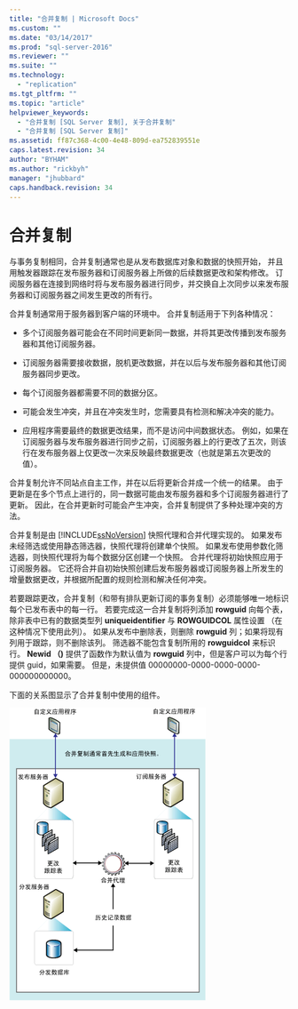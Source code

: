 ```yaml
---
title: "合并复制 | Microsoft Docs"
ms.custom: ""
ms.date: "03/14/2017"
ms.prod: "sql-server-2016"
ms.reviewer: ""
ms.suite: ""
ms.technology: 
  - "replication"
ms.tgt_pltfrm: ""
ms.topic: "article"
helpviewer_keywords: 
  - "合并复制 [SQL Server 复制], 关于合并复制"
  - "合并复制 [SQL Server 复制]"
ms.assetid: ff87c368-4c00-4e48-809d-ea752839551e
caps.latest.revision: 34
author: "BYHAM"
ms.author: "rickbyh"
manager: "jhubbard"
caps.handback.revision: 34
---
```

# 合并复制
  与事务复制相同，合并复制通常也是从发布数据库对象和数据的快照开始， 并且用触发器跟踪在发布服务器和订阅服务器上所做的后续数据更改和架构修改。 订阅服务器在连接到网络时将与发布服务器进行同步，并交换自上次同步以来发布服务器和订阅服务器之间发生更改的所有行。  
  
 合并复制通常用于服务器到客户端的环境中。 合并复制适用于下列各种情况：  
  
-   多个订阅服务器可能会在不同时间更新同一数据，并将其更改传播到发布服务器和其他订阅服务器。  
  
-   订阅服务器需要接收数据，脱机更改数据，并在以后与发布服务器和其他订阅服务器同步更改。  
  
-   每个订阅服务器都需要不同的数据分区。  
  
-   可能会发生冲突，并且在冲突发生时，您需要具有检测和解决冲突的能力。  
  
-   应用程序需要最终的数据更改结果，而不是访问中间数据状态。 例如，如果在订阅服务器与发布服务器进行同步之前，订阅服务器上的行更改了五次，则该行在发布服务器上仅更改一次来反映最终数据更改（也就是第五次更改的值）。  
  
 合并复制允许不同站点自主工作，并在以后将更新合并成一个统一的结果。 由于更新是在多个节点上进行的，同一数据可能由发布服务器和多个订阅服务器进行了更新。 因此，在合并更新时可能会产生冲突，合并复制提供了多种处理冲突的方法。  
  
 合并复制是由 [!INCLUDE[ssNoVersion](../../../includes/ssnoversion-md.md)] 快照代理和合并代理实现的。 如果发布未经筛选或使用静态筛选器，快照代理将创建单个快照。 如果发布使用参数化筛选器，则快照代理将为每个数据分区创建一个快照。 合并代理将初始快照应用于订阅服务器。 它还将合并自初始快照创建后发布服务器或订阅服务器上所发生的增量数据更改，并根据所配置的规则检测和解决任何冲突。  
  
 若要跟踪更改，合并复制（和带有排队更新订阅的事务复制）必须能够唯一地标识每个已发布表中的每一行。 若要完成这一合并复制将列添加 **rowguid** 向每个表，除非表中已有的数据类型列 **uniqueidentifier** 与 **ROWGUIDCOL** 属性设置 （在这种情况下使用此列）。 如果从发布中删除表，则删除 **rowguid** 列；如果将现有列用于跟踪，则不删除该列。 筛选器不能包含复制所用的 **rowguidcol** 来标识行。  **Newid （)** 提供了函数作为默认值为 **rowguid** 列中，但是客户可以为每个行提供 guid，如果需要。 但是，未提供值 00000000-0000-0000-0000-000000000000。  
  
 下面的关系图显示了合并复制中使用的组件。  
  
 ![合并复制组件和数据流](../../../relational-databases/replication/merge/media/merge.gif "合并复制组件和数据流")  
  
  
